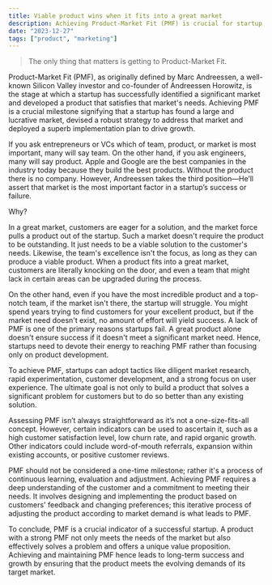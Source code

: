 ```yaml
---
title: Viable product wins when it fits into a great market
description: Achieving Product-Market Fit (PMF) is crucial for startup success, signifying a product meets a significant market need. Focus on PMF involves market research, customer feedback, and continuous product adjustment.
date: "2023-12-27"
tags: ["product", "marketing"]
---
```


> The only thing that matters is getting to Product-Market Fit.

Product-Market Fit (PMF), as originally defined by Marc Andreessen, a well-known Silicon Valley investor and co-founder of Andreessen Horowitz, is the stage at which a startup has successfully identified a significant market and developed a product that satisfies that market's needs.
Achieving PMF is a crucial milestone signifying that a startup has found a large and lucrative market, devised a robust strategy to address that market and deployed a superb implementation plan to drive growth.

If you ask entrepreneurs or VCs which of team, product, or market is most important, many will say team.
On the other hand, if you ask engineers, many will say product.
Apple and Google are the best companies in the industry today because they build the best products.
Without the product there is no company.
However, Andreessen takes the third position—He’ll assert that market is the most important factor in a startup’s success or failure.

Why?

In a great market, customers are eager for a solution, and the market force pulls a product out of the startup.
Such a market doesn't require the product to be outstanding.
It just needs to be a viable solution to the customer's needs.
Likewise, the team's excellence isn't the focus, as long as they can produce a viable product.
When a product fits into a great market, customers are literally knocking on the door, and even a team that might lack in certain areas can be upgraded during the process.

On the other hand, even if you have the most incredible product and a top-notch team, if the market isn't there, the startup will struggle.
You might spend years trying to find customers for your excellent product, but if the market need doesn't exist, no amount of effort will yield success.
A lack of PMF is one of the primary reasons startups fail.
A great product alone doesn't ensure success if it doesn't meet a significant market need.
Hence, startups need to devote their energy to reaching PMF rather than focusing only on product development.

To achieve PMF, startups can adopt tactics like diligent market research, rapid experimentation, customer development, and a strong focus on user experience.
The ultimate goal is not only to build a product that solves a significant problem for customers but to do so better than any existing solution.

Assessing PMF isn’t always straightforward as it’s not a one-size-fits-all concept.
However, certain indicators can be used to ascertain it, such as a high customer satisfaction level, low churn rate, and rapid organic growth.
Other indicators could include word-of-mouth referrals, expansion within existing accounts, or positive customer reviews.

PMF should not be considered a one-time milestone; rather it's a process of continuous learning, evaluation and adjustment.
Achieving PMF requires a deep understanding of the customer and a commitment to meeting their needs.
It involves designing and implementing the product based on customers' feedback and changing preferences; this iterative process of adjusting the product according to market demand is what leads to PMF.

To conclude, PMF is a crucial indicator of a successful startup.
A product with a strong PMF not only meets the needs of the market but also effectively solves a problem and offers a unique value proposition.
Achieving and maintaining PMF hence leads to long-term success and growth by ensuring that the product meets the evolving demands of its target market.
